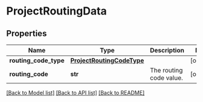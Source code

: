 # ProjectRoutingData

## Properties
Name | Type | Description | Notes
------------ | ------------- | ------------- | -------------
**routing_code_type** | [**ProjectRoutingCodeType**](ProjectRoutingCodeType.md) |  | [optional] 
**routing_code** | **str** | The routing code value. | [optional] 

[[Back to Model list]](../README.md#documentation-for-models) [[Back to API list]](../README.md#documentation-for-api-endpoints) [[Back to README]](../README.md)

